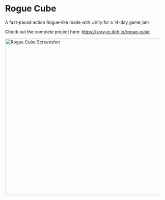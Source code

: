 # Rogue Cube
A fast-paced action Rogue-like made with Unity for a 14-day game jam 

Check out the complete project here:
https://srey-rc.itch.io/rogue-cube


<img width="508" alt="Rogue Cube Screenshot" src="https://github.com/sreyrc/Rogue-Cube/assets/59312045/1f9056fc-febc-49a8-822a-e7de087b47a0">

